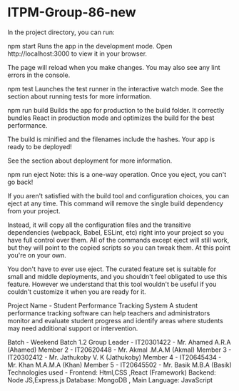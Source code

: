 # ITPM-Group-86-new
In the project directory, you can run:

npm start
Runs the app in the development mode.
Open http://localhost:3000 to view it in your browser.

The page will reload when you make changes.
You may also see any lint errors in the console.

npm test
Launches the test runner in the interactive watch mode.
See the section about running tests for more information.

npm run build
Builds the app for production to the build folder.
It correctly bundles React in production mode and optimizes the build for the best performance.

The build is minified and the filenames include the hashes.
Your app is ready to be deployed!

See the section about deployment for more information.

npm run eject
Note: this is a one-way operation. Once you eject, you can't go back!

If you aren't satisfied with the build tool and configuration choices, you can eject at any time. This command will remove the single build dependency from your project.

Instead, it will copy all the configuration files and the transitive dependencies (webpack, Babel, ESLint, etc) right into your project so you have full control over them. All of the commands except eject will still work, but they will point to the copied scripts so you can tweak them. At this point you're on your own.

You don't have to ever use eject. The curated feature set is suitable for small and middle deployments, and you shouldn't feel obligated to use this feature. However we understand that this tool wouldn't be useful if you couldn't customize it when you are ready for it.

Project Name - Student Performance Tracking System 
A student performance tracking software can help teachers and administrators monitor and 
evaluate student progress and identify areas where students may need additional support or 
intervention.

Batch - Weekend Batch 1.2
Group Leader - IT20301422 - Mr. Ahamed A.R.A  (Ahamed)
Member 2 - IT20620448 - Mr. Akmal .M.A.M (Akmal)
Member 3 - IT20302412 - Mr. Jathukoby V. K (Jathukoby)
Member 4 - IT20645434 - Mr. Khan M.A.M.A (Khan)
Member 5 - IT20645502 - Mr. Basik M.B.A (Basik)
Technologies used - Frontend:  Html,CSS ,React (Framework) Backend: Node JS,Express.js Database: MongoDB , Main Language: JavaScript   

      





